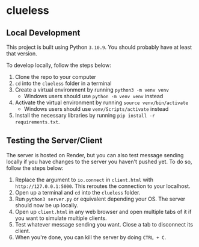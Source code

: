 # clueless
## Local Development
This project is built using Python `3.10.9`. You should probably have at least that version. 

To develop locally, follow the steps below:
1. Clone the repo to your computer
2. `cd` into the `clueless` folder in a terminal
3. Create a virtual environment by running `python3 -m venv venv`
    - Windows users should use `python -m venv venv` instead   
4. Activate the virtual environment by running `source venv/bin/activate`
    - Windows users should use `venv/Scripts/activate` instead
5. Install the necessary libraries by running `pip install -r requirements.txt`.

## Testing the Server/Client
The server is hosted on Render, but you can also test message sending locally if you have changes to the server you haven't pushed yet. To do so, follow the steps below:
1. Replace the argument to `io.connect` in `client.html` with `http://127.0.0.1:5000`. This reroutes the connection to your localhost.
2. Open up a terminal and `cd` into the `clueless` folder.
3. Run `python3 server.py` or equivalent depending your OS. The server should now be up locally.
4. Open up `client.html` in any web browser and open multiple tabs of it if you want to simulate multiple clients.
5. Test whatever message sending you want. Close a tab to disconnect its client.
6. When you're done, you can kill the server by doing `CTRL + C`.
